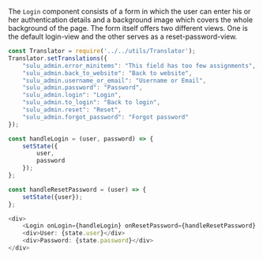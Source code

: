 The `Login` component consists of a form in which the user can enter his or her authentication details and a background image which covers the whole background of the page. The form itself offers two different views. One is the default login-view and the other serves as a reset-password-view.

```javascript
const Translator = require('../../utils/Translator');
Translator.setTranslations({
    "sulu_admin.error_minitems": "This field has too few assignments",
    "sulu_admin.back_to_website": "Back to website",
    "sulu_admin.username_or_email": "Username or Email",
    "sulu_admin.password": "Password",
    "sulu_admin.login": "Login",
    "sulu_admin.to_login": "Back to login",
    "sulu_admin.reset": "Reset",
    "sulu_admin.forgot_password": "Forgot password"
});

const handleLogin = (user, password) => {
    setState({
        user,
        password
    });
};

const handleResetPassword = (user) => {
    setState({user});
};

<div>
    <Login onLogin={handleLogin} onResetPassword={handleResetPassword} />
    <div>User: {state.user}</div>
    <div>Password: {state.password}</div>
</div>
```
